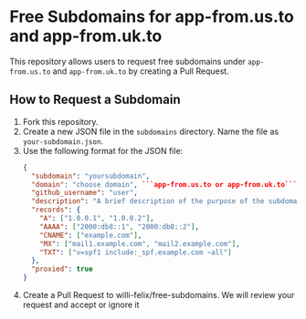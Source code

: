 # Free Subdomains for app-from.us.to and app-from.uk.to

This repository allows users to request free subdomains under `app-from.us.to` and `app-from.uk.to` by creating a Pull Request.

## How to Request a Subdomain

1. Fork this repository.
2. Create a new JSON file in the `subdomains` directory. Name the file as `your-subdomain.json`.
3. Use the following format for the JSON file:
   ```json
   {
     "subdomain": "yoursubdomain",
     "domain": "choose domain", ```app-from.us.to or app-from.uk.to```
     "github_username": "user",
     "description": "A brief description of the purpose of the subdomain",
     "records": {
       "A": ["1.0.0.1", "1.0.0.2"],
       "AAAA": ["2000:db8::1", "2000:db8::2"],
       "CNAME": ["example.com"],
       "MX": ["mail1.example.com", "mail2.example.com"],
       "TXT": ["v=spf1 include:_spf.example.com ~all"]
     },
     "proxied": true
   }
   ```
4. Create a Pull Request to willi-felix/free-subdomains. We will review your request and accept or ignore it

